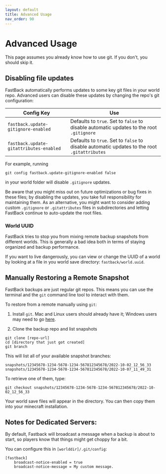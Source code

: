 ```yaml
---
layout: default
title: Advanced Usage
nav_order: 90
---
```


# Advanced Usage

This page assumes you already know how to use git.  If you don't, you should skip it.

## Disabling file updates

FastBack automatically performs updates to some key git files in your world repo.  Advanced users
can disable these updates by changing the repo's git configuration:

| Config Key                              | Use                                                                                           |
|-----------------------------------------|-----------------------------------------------------------------------------------------------|
| `fastback.update-gitignore-enabled`     | Defaults to `true`.  Set to `false` to disable automatic updates to the root `.gitignore`     |
| `fastback.update-gitattributes-enabled` | Defaults to `true`.  Set to `false` to disable automatic updates to the root `.gitattributes` |

For example, running
```
git config fastback.update-gitignore-enabled false
```
in your world folder will disable `.gitignore` updates.  

Be aware that you might miss out on future optimizations or bug fixes in these files; by disabling the 
updates, you take full responsibility for maintaining them.  As an alternative, you might want to consider 
adding custom `.gitignore` or `.gitattributes` files in subdirectories and letting FastBack continue to
auto-update the root files.


### World UUID

FastBack tries to stop you from mixing remote backup snapshots from different worlds.  This is generally a bad idea both in terms of staying organized and backup performance.

If you want to live dangerously, you can view or change the UUID of a world by looking at a file in you world save directory: `fastback/world.uuid`.


## Manually Restoring a Remote Snapshot

FastBack backups are just regular git repos.  This means you can use the terminal and the `git` command line tool to interact with them.

To restore from a remote manually using `git`:

1. Install `git`.  Mac and Linux users should already have it; Windows users may need to go [here](https://git-scm.com/downloads).

2. Clone the backup repo and list snapshots

```
git clone [repo-url]
cd [directory that just got created]
git branch
```

This will list all of your available snapshot branches:

```
snapshots/12345678-1234-5678-1234-567812345678/2022-10-02_12_56_33
snapshots/12345678-1234-5678-1234-567812345678/2022-10-07_11_49_31
```

To retrieve one of them, type:

```
git checkout snapshots/12345678-1234-5678-1234-567812345678/2022-10-02_12_56_33
```

Your world save files will appear in the directory.  You can then copy them into your minecraft installation.


## Notes for Dedicated Servers:

By default, Fastback will broadcast a message when a backup is about to start, so players know that things 
might get choppy for a bit.

You can configure this in `[worlddir]/.git/config`:

```
[fastback]
	broadcast-notice-enabled = true
	broadcast-notice-message = My custom message.
```

